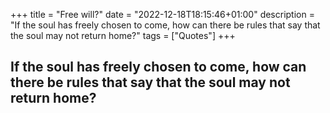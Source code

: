 +++
title = "Free will?"
date = "2022-12-18T18:15:46+01:00"
description = "If the soul has freely chosen to come, how can there be rules that say that the soul may not return home?"
tags = ["Quotes"]
+++

## If the soul has freely chosen to come, how can there be rules that say that the soul may not return home?
